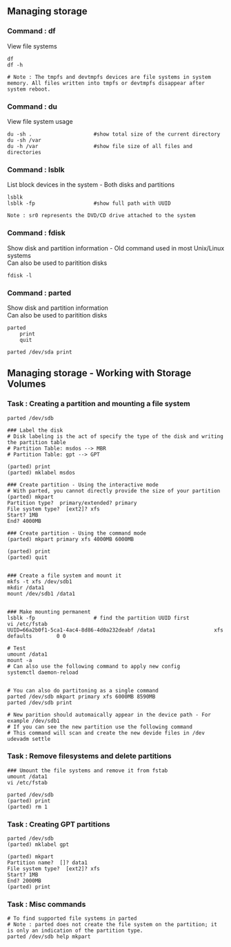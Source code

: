 ## Managing storage

### Command : df
View file systems
```
df
df -h

# Note : The tmpfs and devtmpfs devices are file systems in system memory. All files written into tmpfs or devtmpfs disappear after system reboot.
```

### Command : du
View file system usage
```
du -sh .                    #show total size of the current directory
du -sh /var
du -h /var                  #show file size of all files and directories           
```

### Command : lsblk
List block devices in the system - Both disks and partitions
```
lsblk
lsblk -fp                   #show full path with UUID               

Note : sr0 represents the DVD/CD drive attached to the system
```

### Command : fdisk
Show disk and partition information - Old command used in most Unix/Linux systems \
Can also be used to paritition disks 
```
fdisk -l
```

### Command : parted
Show disk and partition information \
Can also be used to paritition disks 
```
parted
    print
    quit

parted /dev/sda print
```


## Managing storage - Working with Storage Volumes

### Task : Creating a partition and mounting a file system
```
parted /dev/sdb

### Label the disk
# Disk labeling is the act of specify the type of the disk and writing the partition table
# Partition Table: msdos --> MBR 
# Partition Table: gpt --> GPT

(parted) print
(parted) mklabel msdos

### Create partition - Using the interactive mode 
# With parted, you cannot directly provide the size of your partition
(parted) mkpart
Partition type?  primary/extended? primary
File system type?  [ext2]? xfs
Start? 1MB
End? 4000MB

### Create partition - Using the command mode 
(parted) mkpart primary xfs 4000MB 6000MB

(parted) print
(parted) quit


### Create a file system and mount it
mkfs -t xfs /dev/sdb1
mkdir /data1
mount /dev/sdb1 /data1


### Make mounting permanent
lsblk -fp                   # find the partition UUID first
vi /etc/fstab
UUID=66a2b0f1-5ca1-4ac4-8d86-4d0a232deabf /data1                   xfs     defaults        0 0

# Test
umount /data1
mount -a
# Can also use the following command to apply new config 
systemctl daemon-reload


# You can also do partitoning as a single command
parted /dev/sdb mkpart primary xfs 6000MB 8590MB
parted /dev/sdb print

# New parition should automaically appear in the device path - For example /dev/sdb1
# If you can see the new partition use the following command
# This command will scan and create the new devide files in /dev
udevadm settle
```


### Task : Remove filesystems and delete partitions
```
### Umount the file systems and remove it from fstab
umount /data1
vi /etc/fstab

parted /dev/sdb
(parted) print
(parted) rm 1
```

### Task : Creating GPT partitions
```
parted /dev/sdb
(parted) mklabel gpt

(parted) mkpart
Partition name?  []? data1
File system type?  [ext2]? xfs
Start? 1MB
End? 2000MB
(parted) print
```

### Task : Misc commands
```
# To find supported file systems in parted
# Note : parted does not create the file system on the partition; it is only an indication of the partition type.
parted /dev/sdb help mkpart
```






